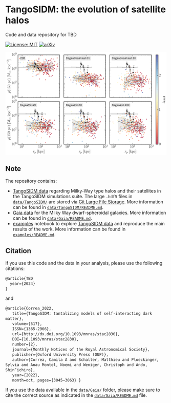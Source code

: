 # TangoSIDM: the evolution of satellite halos

Code and data repository for TBD

[![License: MIT](https://img.shields.io/badge/License-MIT-red.svg)](https://opensource.org/licenses/MIT)
[![arXiv](https://img.shields.io/badge/arXiv-2401.xxxxx%20-green.svg)](https://arxiv.org/abs/2401.xxxxx)

<img align="center" src="graphic.png">

## Note
The repository contains:
- [TangoSIDM data](https://github.com/NoemiAM/TangoSIDM_satellites/tree/main/data/TangoSIDM) regarding Milky-Way type halos and their satellites in the TangoSIDM simulations suite. The large `.hdf5` files in [`data/TangoSIDM/`](https://github.com/NoemiAM/TangoSIDM_satellites/tree/main/data/TangoSIDM) are stored via [Git Large File Storage](https://git-lfs.com). More information can be found in [`data/TangoSIDM/README.md`](https://github.com/NoemiAM/TangoSIDM_satellites/blob/main/data/TangoSIDM/README.md).
- [Gaia data](https://github.com/NoemiAM/TangoSIDM_satellites/tree/main/data/Gaia) for the Milky Way dwarf-spheroidal galaxies. More information can be found in [`data/Gaia/README.md`](https://github.com/NoemiAM/TangoSIDM_satellites/blob/main/data/Gaia/README.md).
- [examples](https://github.com/NoemiAM/TangoSIDM_satellites/tree/main/examples) notebook to explore [TangoSIDM data](https://github.com/NoemiAM/TangoSIDM_satellites/tree/main/data/TangoSIDM) and reproduce the main results of the work. More information can be found in [`examples/README.md`](https://github.com/NoemiAM/TangoSIDM_satellites/blob/main/examples/README.md).

## Citation

If you use this code and the data in your analysis, please use the following citations:

```
@article{TBD
  year={2024}
}
```
and 

```
@article{Correa_2022,
   title={TangoSIDM: tantalizing models of self-interacting dark matter},
   volume={517},
   ISSN={1365-2966},
   url={http://dx.doi.org/10.1093/mnras/stac2830},
   DOI={10.1093/mnras/stac2830},
   number={2},
   journal={Monthly Notices of the Royal Astronomical Society},
   publisher={Oxford University Press (OUP)},
   author={Correa, Camila A and Schaller, Matthieu and Ploeckinger, Sylvia and Anau Montel, Noemi and Weniger, Christoph and Ando, Shin’ichiro},
   year={2022},
   month=oct, pages={3045–3063} }
```

If you use the data available in the [`data/Gaia/`](https://github.com/NoemiAM/TangoSIDM_satellites/tree/main/data/Gaia) folder, please make sure to cite the correct source as indicated in the [`data/Gaia/README.md`](https://github.com/NoemiAM/TangoSIDM_satellites/blob/main/data/Gaia/README.md) file.

